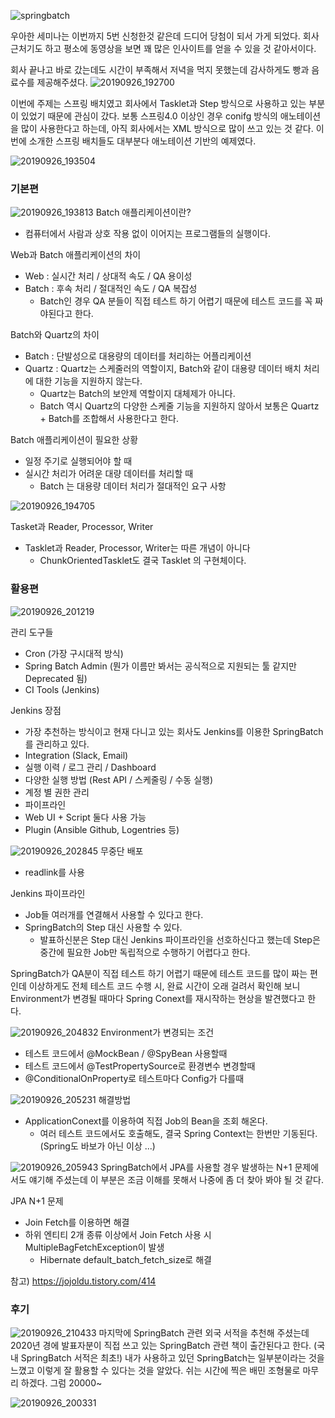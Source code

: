 
![springbatch](https://user-images.githubusercontent.com/7076334/65817494-86df2280-e242-11e9-81bb-f9d468076a5b.jpg)

우아한 세미나는 이번까지 5번 신청한것 같은데 드디어 당첨이 되서 가게 되었다.
회사 근처기도 하고 평소에 동영상을 보면 꽤 많은 인사이트를 얻을 수 있을 것 같아서이다.

회사 끝나고 바로 갔는데도 시간이 부족해서 저녁을 먹지 못했는데 감사하게도 빵과 음료수를 제공해주셨다.
![20190926_192700](https://user-images.githubusercontent.com/7076334/65833801-1d791580-e30f-11e9-8aef-5c83574fdedc.jpg)

이번에 주제는 스프링 배치였고 회사에서 Tasklet과 Step 방식으로 사용하고 있는 부분이 있었기 때문에 관심이 갔다.
보통 스프링4.0 이상인 경우 conifg 방식의 애노테이션을 많이 사용한다고 하는데, 아직 회사에서는 XML 방식으로 많이 쓰고 있는 것 같다.
이번에 소개한 스프링 배치들도 대부분다 애노테이션 기반의 예제였다.


![20190926_193504](https://user-images.githubusercontent.com/7076334/65833805-24078d00-e30f-11e9-986f-421e55540e16.jpg)
### 기본편

![20190926_193813](https://user-images.githubusercontent.com/7076334/65833873-01c23f00-e310-11e9-9f0e-cf605ca34269.jpg)
Batch 애플리케이션이란?
- 컴퓨터에서 사람과 상호 작용 없이 이어지는 프로그램들의 실행이다.


Web과 Batch 애플리케이션의 차이
- Web :  실시간 처리 / 상대적 속도 / QA 용이성
- Batch : 후속 처리 / 절대적인 속도 / QA 복잡성
  - Batch인 경우 QA 분들이 직접 테스트 하기 어렵기 때문에 테스트 코드를 꼭 짜야된다고 한다.


Batch와 Quartz의 차이
- Batch : 단발성으로 대용량의 데이터를 처리하는 어플리케이션
- Quartz : Quartz는 스케줄러의 역할이지, Batch와 같이 대용량 데이터 배치 처리에 대한 기능을 지원하지 않는다.
  - Quartz는 Batch의 보안제 역할이지 대체제가 아니다.
  - Batch 역시 Quartz의 다양한 스케줄 기능을 지원하지 않아서 보통은 Quartz + Batch를 조합해서 사용한다고 한다.


Batch 애플리케이션이 필요한 상황
- 일정 주기로 실행되어야 할 때
- 실시간 처리가 어려운 대량 데이터를 처리할 때
  - Batch 는 대용량 데이터 처리가 절대적인 요구 사항
  
  
![20190926_194705](https://user-images.githubusercontent.com/7076334/65834065-2a4b3880-e312-11e9-85c4-0b2da669be48.jpg)

Tasket과 Reader, Processor, Writer
- Tasklet과 Reader, Processor, Writer는 따른 개념이 아니다
  - ChunkOrientedTasklet도 결국 Tasklet 의 구현체이다.


### 활용편

![20190926_201219](https://user-images.githubusercontent.com/7076334/65834169-52876700-e313-11e9-9f36-1f7eab571b5e.jpg)

관리 도구들
- Cron (가장 구시대적 방식)
- Spring Batch Admin (뭔가 이름만 봐서는 공식적으로 지원되는 툴 같지만 Deprecated 됨)
- CI Tools (Jenkins)

Jenkins 장점
- 가장 추천하는 방식이고 현재 다니고 있는 회사도 Jenkins를 이용한 SpringBatch를 관리하고 있다.
- Integration (Slack, Email)
- 실행 이력 / 로그 관리 / Dashboard
- 다양한 실행 방법 (Rest API / 스케줄링 / 수동 실행)
- 계정 별 권한 관리
- 파이프라인
- Web UI + Script 둘다 사용 가능
- Plugin (Ansible Github, Logentries 등)


![20190926_202845](https://user-images.githubusercontent.com/7076334/65834258-418b2580-e314-11e9-8b93-c536cc31a816.jpg)
무중단 배포
- readlink를 사용


Jenkins 파이프라인
- Job들 여러개를 연결해서 사용할 수 있다고 한다.
- SpringBatch의 Step 대신 사용할 수 있다.
  - 발표하신분은 Step 대신 Jenkins 파이프라인을 선호하신다고 했는데 Step은 중간에 필요한 Job만 독립적으로 수행하기 어렵다고 한다.


SpringBatch가 QA분이 직접 테스트 하기 어렵기 때문에 테스트 코드를 많이 짜는 편인데 이상하게도 전체 테스트 코드 수행 시, 완료 시간이 오래 걸려서 확인해 보니 Environment가 변경될 때마다 Spring Conext를 재시작하는 현상을 발견했다고 한다.


![20190926_204832](https://user-images.githubusercontent.com/7076334/65834415-7ba8f700-e315-11e9-8bfd-9e60f03a7c84.jpg)
Environment가 변경되는 조건
- 테스트 코드에서 @MockBean / @SpyBean 사용할때
- 테스트 코드에서 @TestPropertySource로 환경변수 변경할때
- @ConditionalOnProperty로 테스트마다 Config가 다를때



![20190926_205231](https://user-images.githubusercontent.com/7076334/65834414-7ba8f700-e315-11e9-9d8c-5a59a8774f0d.jpg)
해결방법
- ApplicationConext를 이용하여 직접 Job의 Bean을 조회 해온다.
  - 여러 테스트 코드에서도 호출해도, 결국 Spring Context는 한번만 기동된다. (Spring도 바보가 아닌 이상 ...)


![20190926_205943](https://user-images.githubusercontent.com/7076334/65851396-b9e1fd00-e38d-11e9-8034-b0aa9ccdc9a5.jpg)
SpringBatch에서 JPA를 사용할 경우 발생하는 N+1 문제에서도 얘기해 주셨는데 이 부분은 조금 이해를 못해서 나중에 좀 더 찾아 봐야 될 것 같다.

JPA N+1 문제
- Join Fetch를 이용하면 해결
- 하위 엔티티 2개 종류 이상에서 Join Fetch 사용 시 MultipleBagFetchException이 발생 
  - Hibernate default_batch_fetch_size로 해결

참고) https://jojoldu.tistory.com/414


### 후기
![20190926_210433](https://user-images.githubusercontent.com/7076334/65834599-82386e00-e317-11e9-961a-f8d292642f5f.jpg)
마지막에 SpringBatch 관련 외국 서적을 추천해 주셨는데 2020년 경에 발표자분이 직접 쓰고 있는 SpringBatch 관련 책이 출간된다고 한다. (국내 SpringBatch 서적은 최초!)
내가 사용하고 있던 SpringBatch는 일부분이라는 것을 느꼈고 이렇게 잘 활용할 수 있다는 것을 알았다. 
쉬는 시간에 찍은 배민 조형물로 마무리 하겠다.
그럼 20000~

![20190926_200331](https://user-images.githubusercontent.com/7076334/65834069-30d9b000-e312-11e9-9f45-28780bcc192b.jpg)

